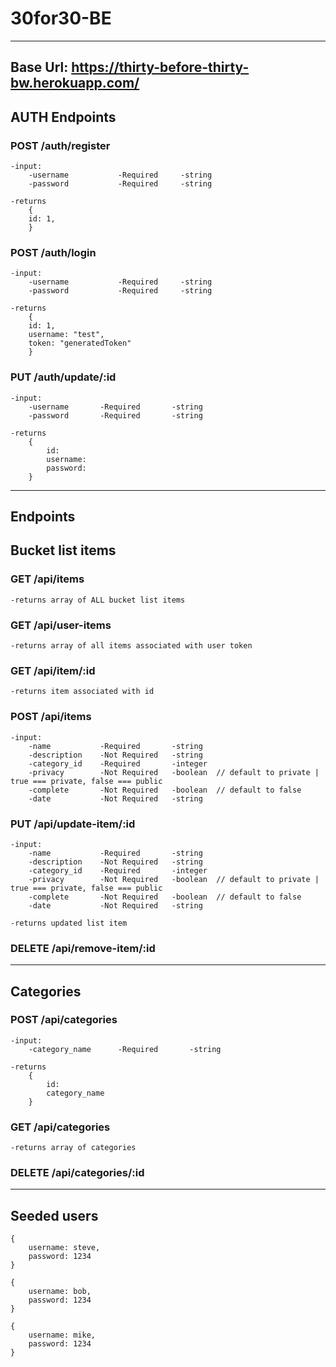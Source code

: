 # 30for30-BE
---
## Base Url: https://thirty-before-thirty-bw.herokuapp.com/

## AUTH Endpoints

### POST /auth/register

    -input:
        -username           -Required     -string
        -password           -Required     -string

    -returns 
        { 
        id: 1, 
        }    


### POST /auth/login

    -input:
        -username           -Required     -string
        -password           -Required     -string

    -returns 
        { 
        id: 1,
        username: "test", 
        token: "generatedToken" 
        }


### PUT /auth/update/:id

    -input:
        -username       -Required       -string
        -password       -Required       -string

    -returns
        {
            id:
            username:
            password:
        }

---

## Endpoints ##


## Bucket list items

### GET /api/items

    -returns array of ALL bucket list items

### GET /api/user-items

    -returns array of all items associated with user token

### GET /api/item/:id

    -returns item associated with id

### POST /api/items

    -input:
        -name           -Required       -string
        -description    -Not Required   -string
        -category_id    -Required       -integer
        -privacy        -Not Required   -boolean  // default to private | true === private, false === public
        -complete       -Not Required   -boolean  // default to false
        -date           -Not Required   -string

### PUT /api/update-item/:id

    -input:
        -name           -Required       -string
        -description    -Not Required   -string
        -category_id    -Required       -integer
        -privacy        -Not Required   -boolean  // default to private | true === private, false === public
        -complete       -Not Required   -boolean  // default to false
        -date           -Not Required   -string

    -returns updated list item

### DELETE /api/remove-item/:id

---

## Categories

### POST /api/categories

    -input:
        -category_name      -Required       -string

    -returns
        {
            id:
            category_name
        }

### GET /api/categories

    -returns array of categories

### DELETE /api/categories/:id

---

## Seeded users ##

    {
        username: steve,
        password: 1234
    }

    {
        username: bob,
        password: 1234
    }

    {
        username: mike,
        password: 1234
    }
    